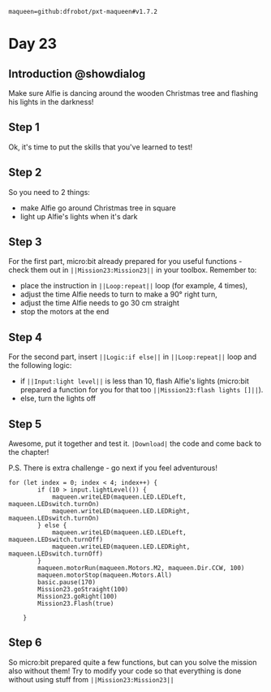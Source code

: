 ```package
maqueen=github:dfrobot/pxt-maqueen#v1.7.2
```

# Day 23

## Introduction @showdialog

Make sure Alfie is dancing around the wooden Christmas tree and flashing his lights in the darkness!

## Step 1

Ok, it's time to put the skills that you've learned to test!

## Step 2

So you need to 2 things:
- make Alfie go around Christmas tree in square
- light up Alfie's lights when it's dark

## Step 3

For the first part, micro:bit already prepared for you useful functions - check them out in ``||Mission23:Mission23||`` in your toolbox.
Remember to:
- place the instruction in ``||Loop:repeat||`` loop (for example, 4 times),
- adjust the time Alfie needs to turn to make a 90° right turn,
- adjust the time Alfie needs to go 30 cm straight
- stop the motors at the end

## Step 4

For the second part, insert ``||Logic:if else||`` in ``||Loop:repeat||`` loop and the following logic:
- if ``||Input:light level||`` is less than 10, flash Alfie's lights (micro:bit prepared a function for you for that too ``||Mission23:flash lights []||``).
- else, turn the lights off

## Step 5

Awesome, put it together and test it. ``|Download|`` the code and come back to the chapter!

P.S. There is extra challenge - go next if you feel adventurous!

```ghost
for (let index = 0; index < 4; index++) {
        if (10 > input.lightLevel()) {
            maqueen.writeLED(maqueen.LED.LEDLeft, maqueen.LEDswitch.turnOn)
            maqueen.writeLED(maqueen.LED.LEDRight, maqueen.LEDswitch.turnOn)
        } else {
            maqueen.writeLED(maqueen.LED.LEDLeft, maqueen.LEDswitch.turnOff)
            maqueen.writeLED(maqueen.LED.LEDRight, maqueen.LEDswitch.turnOff)
        }
        maqueen.motorRun(maqueen.Motors.M2, maqueen.Dir.CCW, 100)
        maqueen.motorStop(maqueen.Motors.All)
        basic.pause(170)
        Mission23.goStraight(100)
        Mission23.goRight(100)
        Mission23.Flash(true)
        
    }
```

## Step 6

So micro:bit prepared quite a few functions, but can you solve the mission also without them! Try to modify your code so that everything is done without using stuff from ``||Mission23:Mission23||``